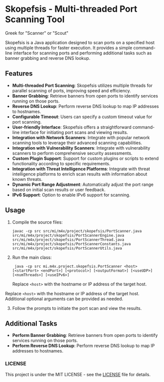 # Skopefsis - Multi-threaded Port Scanning Tool
Greek for "Scanner" or "Scout"

Skopefsis is a Java application designed to scan ports on a specified host using multiple threads for faster execution. It provides a simple command-line interface for scanning ports and performing additional tasks such as banner grabbing and reverse DNS lookup.

## Features
- **Multi-threaded Port Scanning**: Skopefsis utilizes multiple threads for parallel scanning of ports, improving speed and efficiency.
- **Banner Grabbing**: Retrieve banners from open ports to identify services running on those ports.
- **Reverse DNS Lookup**: Perform reverse DNS lookup to map IP addresses to hostnames.
- **Configurable Timeout**: Users can specify a custom timeout value for port scanning.
- **User-friendly Interface**: Skopefsis offers a straightforward command-line interface for initiating port scans and viewing results.
- **Integration with Network Scanners**: Integrate with popular network scanning tools to leverage their advanced scanning capabilities.
- **Integration with Vulnerability Scanners**: Integrate with vulnerability scanners to perform comprehensive security assessments.
- **Custom Plugin Support**: Support for custom plugins or scripts to extend functionality according to specific requirements.
- **Integration with Threat Intelligence Platforms**: Integrate with threat intelligence platforms to enrich scan results with information about known threats.
- **Dynamic Port Range Adjustment**: Automatically adjust the port range based on initial scan results or user feedback.
- **IPv6 Support**: Option to enable IPv6 support for scanning.

## Usage
1. Compile the source files:
    ```
    javac -cp src src/mi/m4x/project/skopefsis/PortScanner.java src/mi/m4x/project/skopefsis/PortScannerEngine.java src/mi/m4x/project/skopefsis/PortScannerThread.java src/mi/m4x/project/skopefsis/PortScannerConstants.java src/mi/m4x/project/skopefsis/PortScannerUtils.java
    ```

2. Run the main class:
   ```
    java -cp src mi.m4x.project.skopefsis.PortScanner <host> [<startPort> <endPort>] [<protocol>] [<outputFormat>] [<useUDP>] [<numThreads>] [<useIPv6>]
   ```
   Replace `<host>` with the hostname or IP address of the target host.

Replace `<host>` with the hostname or IP address of the target host. Additional optional arguments can be provided as needed.

3. Follow the prompts to initiate the port scan and view the results.

## Additional Tasks
- **Perform Banner Grabbing**: Retrieve banners from open ports to identify services running on those ports.
- **Perform Reverse DNS Lookup**: Perform reverse DNS lookup to map IP addresses to hostnames.

### LICENSE

This project is under the MIT LICENSE - see the [LICENSE](LICENSE.txt) file for details.